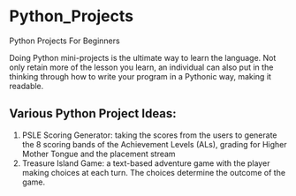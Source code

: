 # Python_Projects
Python Projects For Beginners

Doing Python mini-projects is the ultimate way to learn the language. Not only retain more of the lesson you learn, an individual can also put in the thinking through how to write your program in a Pythonic way, making it readable.

## Various Python Project Ideas:
1. PSLE Scoring Generator: taking the scores from the users to generate the 8 scoring bands of the Achievement Levels (ALs), grading for Higher Mother Tongue and the placement stream
2. Treasure Island Game: a text-based adventure game with the player making choices at each turn. The choices determine the outcome of the game. 
